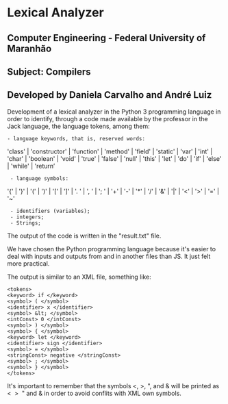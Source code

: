 # Lexical Analyzer 

## Computer Engineering - Federal University of Maranhão
## Subject: Compilers 
## Developed by Daniela Carvalho and André Luiz

Development of a lexical analyzer in the Python 3 programming language in order to identify, through a code made available by the professor in the Jack language, the language tokens, among them:
    
    - language keywords, that is, reserved words:

'class' | 'constructor' | 'function' |
'method' | 'field' | 'static' | 'var' | 'int' |
'char' | 'boolean' | 'void' | 'true' | 'false' |
'null' | 'this' | 'let' | 'do' | 'if' | 'else' |
'while' | 'return’

     - language symbols:

'{' | '}' | '(' | ')' | '[' | ']' | '. ' | ', ' | '; ' | '+' | '-' | '*' |
'/' | '&' | '|' | '<' | '>' | '=' | '~'

     - identifiers (variables);
     - integers;
     - Strings;

The output of the code is written in the "result.txt" file.

We have chosen the Python programming language because it's easier to deal with inputs and outputs from and in another files than JS. It just felt more practical.

The output is similar to an XML file, something like:
```
<tokens>
<keyword> if </keyword>
<symbol> ( </symbol>
<identifier> x </identifier>
<symbol> &lt; </symbol>
<intConst> 0 </intConst>
<symbol> ) </symbol>
<symbol> { </symbol>
<keyword> let </keyword>
<identifier> sign </identifier>
<symbol> = </symbol>
<stringConst> negative </stringConst>
<symbol> ; </symbol>
<symbol> } </symbol>
</tokens>
```

It's important to remember that the symbols <, >, ", and & will be printed as &lt;  &gt;  &quot; and &amp; in order to avoid conflits with XML own symbols. 
